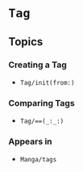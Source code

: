 # ``Tag``

## Topics

### Creating a Tag

- ``Tag/init(from:)``

### Comparing Tags

- ``Tag/==(_:_:)``


### Appears in

- ``Manga/tags``
